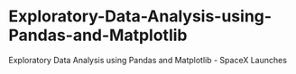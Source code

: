 # Exploratory-Data-Analysis-using-Pandas-and-Matplotlib
Exploratory Data Analysis using Pandas and Matplotlib - SpaceX Launches
